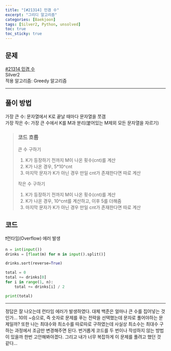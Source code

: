 ```yaml
---
title: "[#21314] 민겸 수"
excerpt: "그리디 알고리즘"
categories: [Baekjoon]
tags: [Silver2, Python, unsolved]
toc: true
toc_sticky: true
---
```


## 문제
[#21314 민겸 수](https://www.acmicpc.net/problem/21314) <br>
Silver2 <br>
적용 알고리즘: Greedy 알고리즘

***

## 풀이 방법
가장 큰 수: 문자열에서 K로 끝날 때마다 문자열을 쪼갬 <br>
가장 작은 수: 가장 큰 수에서 K를 M과 분리(붙어있는 M제외 모든 문자열을 자르기)

> ### 코드 흐름
> 큰 수 구하기
> 1. K가 등장하기 전까지 M이 나온 횟수(cnt)를 계산
> 2. K가 나온 경우, 5*10^cnt
> 3. 마지막 문자가 K가 아닌 경우 만일 cnt가 존재한다면 따로 계산
> 
> 작은 수 구하기
> 1. K가 등장하기 전까지 M이 나온 횟수(cnt)를 계산
> 2. K가 나온 경우, 10^cnt를 계산하고, 이후 5를 더해줌
> 3. 마지막 문자가 K가 아닌 경우 만일 cnt가 존재한다면 따로 계산


## 코드
❗️런타임(Overflow) 에러 발생

~~~python
n = int(input())
drinks = [float(m) for m in input().split()]

drinks.sort(reverse=True)

total = 0
total += drinks[0]
for i in range(1, n):
    total += drinks[i] / 2

print(total)
~~~

***

정답은 잘 나오는데 런타임 에러가 발생하였다. 대체 백준은 얼마나 큰 수를 집어넣는 것인가... 10의 ~승으로, 즉 숫자로 문제를 푸는 전략을 선택했는데 문자로 풀어야하는 문제일까? 또한 나는 최대수와 최소수를 따로따로 구하였는데 사실상 최소수는 최대수 구하는 과정에서 조금만 변경해주면 된다. 번거롭게 코드를 두 번이나 작성하지 않는 방법이 있을까 한번 고안해봐야겠다. 그리고 내가 너무 복잡하게 이 문제를 풀려고 했던 것 같다...